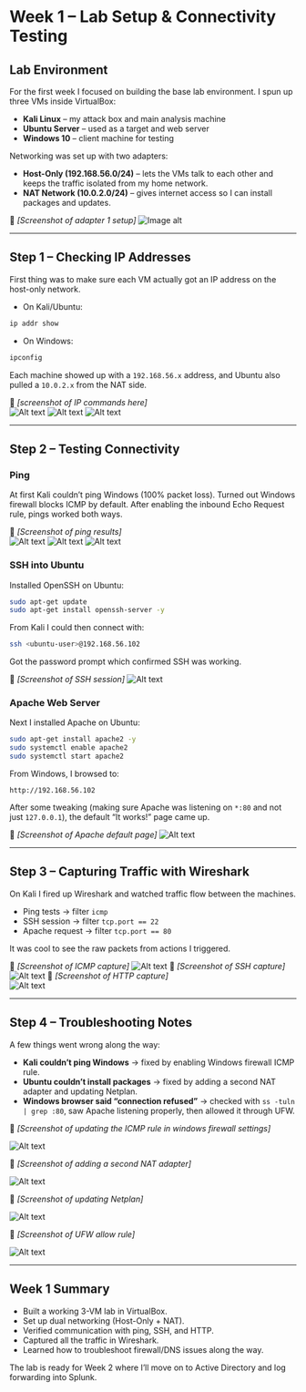 # Week 1 – Lab Setup & Connectivity Testing  

## Lab Environment  

For the first week I focused on building the base lab environment. I spun up three VMs inside VirtualBox:  

- **Kali Linux** – my attack box and main analysis machine  
- **Ubuntu Server** – used as a target and web server  
- **Windows 10** – client machine for testing  

Networking was set up with two adapters:  
- **Host-Only (192.168.56.0/24)** – lets the VMs talk to each other and keeps the traffic isolated from my home network.  
- **NAT Network (10.0.2.0/24)** – gives internet access so I can install packages and updates.  

📸 *[Screenshot of adapter 1 setup]*
![Image alt](https://github.com/arafay2/CyberSecurity/blob/63cabba394e3669cbc155c9ae36660e4b315be3a/Screenshots/Week1_screenshots/adapter%201.png)

---

## Step 1 – Checking IP Addresses  

First thing was to make sure each VM actually got an IP address on the host-only network.  

- On Kali/Ubuntu:  
```bash
ip addr show
```  
- On Windows:  
```powershell
ipconfig
```  

Each machine showed up with a `192.168.56.x` address, and Ubuntu also pulled a `10.0.2.x` from the NAT side.  

📸 *[screenshot of IP commands here]*  
![Alt text](https://github.com/arafay2/CyberSecurity/blob/63cabba394e3669cbc155c9ae36660e4b315be3a/Screenshots/Week1_screenshots/ip%20kali.png)
![Alt text](https://github.com/arafay2/CyberSecurity/blob/63cabba394e3669cbc155c9ae36660e4b315be3a/Screenshots/Week1_screenshots/ip%20ubuntu.png)
![Alt text](https://github.com/arafay2/CyberSecurity/blob/63cabba394e3669cbc155c9ae36660e4b315be3a/Screenshots/Week1_screenshots/ip%20windows.png)

---

## Step 2 – Testing Connectivity  

### Ping  
At first Kali couldn’t ping Windows (100% packet loss). Turned out Windows firewall blocks ICMP by default. After enabling the inbound Echo Request rule, pings worked both ways.  

📸 *[Screenshot of ping results]*  
![Alt text](https://github.com/arafay2/CyberSecurity/blob/63cabba394e3669cbc155c9ae36660e4b315be3a/Screenshots/Week1_screenshots/ping%20kali.png)
![Alt text](https://github.com/arafay2/CyberSecurity/blob/63cabba394e3669cbc155c9ae36660e4b315be3a/Screenshots/Week1_screenshots/ping%20ubuntu.png)
![Alt text](https://github.com/arafay2/CyberSecurity/blob/63cabba394e3669cbc155c9ae36660e4b315be3a/Screenshots/Week1_screenshots/ping%20windows.png)

### SSH into Ubuntu  
Installed OpenSSH on Ubuntu:  
```bash
sudo apt-get update
sudo apt-get install openssh-server -y
```  

From Kali I could then connect with:  
```bash
ssh <ubuntu-user>@192.168.56.102
```  

Got the password prompt which confirmed SSH was working.  

📸 *[Screenshot of SSH session]*
![Alt text](https://github.com/arafay2/CyberSecurity/blob/63cabba394e3669cbc155c9ae36660e4b315be3a/Screenshots/Week1_screenshots/ssh%20kali%20to%20ubuntu.png)

### Apache Web Server  
Next I installed Apache on Ubuntu:  
```bash
sudo apt-get install apache2 -y
sudo systemctl enable apache2
sudo systemctl start apache2
```  

From Windows, I browsed to:  
```
http://192.168.56.102
```  

After some tweaking (making sure Apache was listening on `*:80` and not just `127.0.0.1`), the default “It works!” page came up.  

📸 *[Screenshot of Apache default page]*
![Alt text](https://github.com/arafay2/CyberSecurity/blob/63cabba394e3669cbc155c9ae36660e4b315be3a/Screenshots/Week1_screenshots/http%20to%20apache2.png)

---

## Step 3 – Capturing Traffic with Wireshark  

On Kali I fired up Wireshark and watched traffic flow between the machines.  

- Ping tests → filter `icmp`  
- SSH session → filter `tcp.port == 22`  
- Apache request → filter `tcp.port == 80`  

It was cool to see the raw packets from actions I triggered.  

📸 *[Screenshot of ICMP capture]* 
![Alt text](https://github.com/arafay2/CyberSecurity/blob/63cabba394e3669cbc155c9ae36660e4b315be3a/Screenshots/Week1_screenshots/icmp%20wireshark.png)
📸 *[Screenshot of SSH capture]* 
![Alt text](https://github.com/arafay2/CyberSecurity/blob/63cabba394e3669cbc155c9ae36660e4b315be3a/Screenshots/Week1_screenshots/ssh%20wireshark.png)
📸 *[Screenshot of HTTP capture]*  
![Alt text]()

---

## Step 4 – Troubleshooting Notes  

A few things went wrong along the way:  

- **Kali couldn’t ping Windows** → fixed by enabling Windows firewall ICMP rule.  
- **Ubuntu couldn’t install packages** → fixed by adding a second NAT adapter and updating Netplan.  
- **Windows browser said “connection refused”** → checked with `ss -tuln | grep :80`, saw Apache listening properly, then allowed it through UFW.


📸 *[Screenshot of updating the ICMP rule in windows firewall settings]*

![Alt text](https://github.com/arafay2/CyberSecurity/blob/63cabba394e3669cbc155c9ae36660e4b315be3a/Screenshots/Week1_screenshots/firewall%20icmp%20allow.png)


📸 *[Screenshot of adding a second NAT adapter]*

![Alt text](https://github.com/arafay2/CyberSecurity/blob/63cabba394e3669cbc155c9ae36660e4b315be3a/Screenshots/Week1_screenshots/adding%20second%20NAT%20adapter.png)


📸 *[Screenshot of updating Netplan]*

![Alt text](https://github.com/arafay2/CyberSecurity/blob/63cabba394e3669cbc155c9ae36660e4b315be3a/Screenshots/Week1_screenshots/updating%20netplan.png)


📸 *[Screenshot of UFW allow rule]*

![Alt text](images/screenshot1.png)


---

## Week 1 Summary  

- Built a working 3-VM lab in VirtualBox.  
- Set up dual networking (Host-Only + NAT).  
- Verified communication with ping, SSH, and HTTP.  
- Captured all the traffic in Wireshark.  
- Learned how to troubleshoot firewall/DNS issues along the way.  

The lab is ready for Week 2 where I’ll move on to Active Directory and log forwarding into Splunk.  
